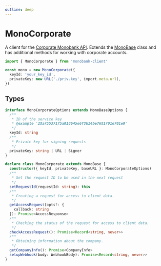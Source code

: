 ```yaml
---
outline: deep
---
```


# MonoCorporate

A client for the [Corporate Monobank API](https://api.monobank.ua/docs/corporate.html). Extends the [MonoBase](../mono-base.md) class and has additional methods for working with corporate accounts.

```ts twoslash
import { MonoCorporate } from 'monobank-client'

const mono = new MonoCorporate({
  keyId: 'your_key_id',
  privateKey: new URL('./priv.key', import.meta.url),
})
```

## Types

```ts
interface MonoCorporateOptions extends MonoBaseOptions {
  /**
   * ID of the service key
   * @example '28a75537175a018645e6f8b14be7681791e701e0'
   */
  keyId: string
  /**
   * Private key for signing requests
   */
  privateKey: string | URL | Signer
}

declare class MonoCorporate extends MonoBase {
  constructor({ keyId, privateKey, baseURL }: MonoCorporateOptions)
  /**
   * Set the request ID to be used in the next request
   */
  setRequestId(requestId: string): this
  /**
   * Creating a request for access to client data.
   */
  getAccessRequest(opts?: {
    callback: string
  }): Promise<AccessResponse>
  /**
   * Checking the status of the request for access to client data.
   */
  checkAccessRequest(): Promise<Record<string, never>>
  /**
   * Obtaining information about the company.
   */
  getCompanyInfo(): Promise<CompanyInfo>
  setupWebhook(body: WebhookBody): Promise<Record<string, never>>
}
```
